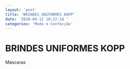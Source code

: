 ```yaml
---
layout: 'post'
title: 'BRINDES UNIFORMES KOPP'
date: '2020-04-12 18:22:18 '
categories: 'Moda e Confecção'
---
```


# BRINDES UNIFORMES KOPP

Máscaras 
